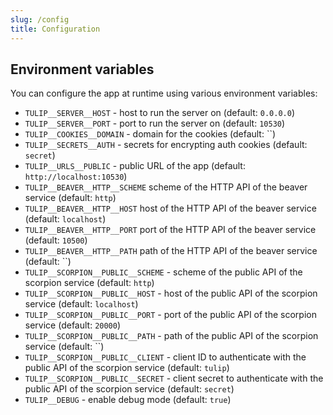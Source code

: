 ```yaml
---
slug: /config
title: Configuration
---
```


## Environment variables

You can configure the app at runtime using various environment variables:

- `TULIP__SERVER__HOST` -
  host to run the server on
  (default: `0.0.0.0`)
- `TULIP__SERVER__PORT` -
  port to run the server on
  (default: `10530`)
- `TULIP__COOKIES__DOMAIN` -
  domain for the cookies
  (default: ``)
- `TULIP__SECRETS__AUTH` -
  secrets for encrypting auth cookies
  (default: `secret`)
- `TULIP__URLS__PUBLIC` -
  public URL of the app
  (default: `http://localhost:10530`)
- `TULIP__BEAVER__HTTP__SCHEME`
  scheme of the HTTP API of the beaver service
  (default: `http`)
- `TULIP__BEAVER__HTTP__HOST`
  host of the HTTP API of the beaver service
  (default: `localhost`)
- `TULIP__BEAVER__HTTP__PORT`
  port of the HTTP API of the beaver service
  (default: `10500`)
- `TULIP__BEAVER__HTTP__PATH`
  path of the HTTP API of the beaver service
  (default: ``)
- `TULIP__SCORPION__PUBLIC__SCHEME` -
  scheme of the public API of the scorpion service
  (default: `http`)
- `TULIP__SCORPION__PUBLIC__HOST` -
  host of the public API of the scorpion service
  (default: `localhost`)
- `TULIP__SCORPION__PUBLIC__PORT` -
  port of the public API of the scorpion service
  (default: `20000`)
- `TULIP__SCORPION__PUBLIC__PATH` -
  path of the public API of the scorpion service
  (default: ``)
- `TULIP__SCORPION__PUBLIC__CLIENT` -
  client ID to authenticate with the public API of the scorpion service
  (default: `tulip`)
- `TULIP__SCORPION__PUBLIC__SECRET` -
  client secret to authenticate with the public API of the scorpion service
  (default: `secret`)
- `TULIP__DEBUG` -
  enable debug mode
  (default: `true`)

